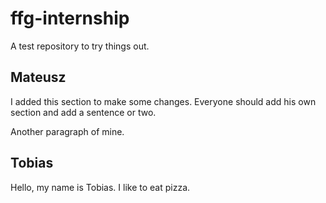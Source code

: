 # ffg-internship
A test repository to try things out.

## Mateusz
I added this section to make some changes. Everyone should add his own section and add a sentence or two.

Another paragraph of mine.

## Tobias
Hello, my name is Tobias. I like to eat pizza.
